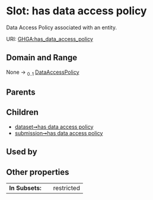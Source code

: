 
# Slot: has data access policy


Data Access Policy associated with an entity.

URI: [GHGA:has_data_access_policy](https://w3id.org/GHGA/has_data_access_policy)


## Domain and Range

None &#8594;  <sub>0..1</sub> [DataAccessPolicy](DataAccessPolicy.md)

## Parents


## Children

 *  [dataset➞has data access policy](dataset_has_data_access_policy.md)
 *  [submission➞has data access policy](submission_has_data_access_policy.md)

## Used by


## Other properties

|  |  |  |
| --- | --- | --- |
| **In Subsets:** | | restricted |

